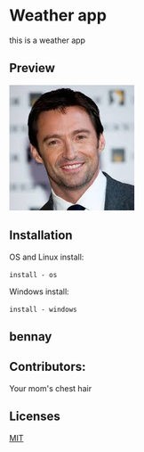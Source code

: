 # Weather app
this is a weather app
## Preview
![Picture of finished project](download.jpg)
## Installation
OS and Linux install:
   
```install - os```
   
Windows install: 
   
```install - windows```
## bennay
## Contributors:
   
Your mom's chest hair
## Licenses
   
[MIT](https://choosealicense.com/licenses/mit/)
